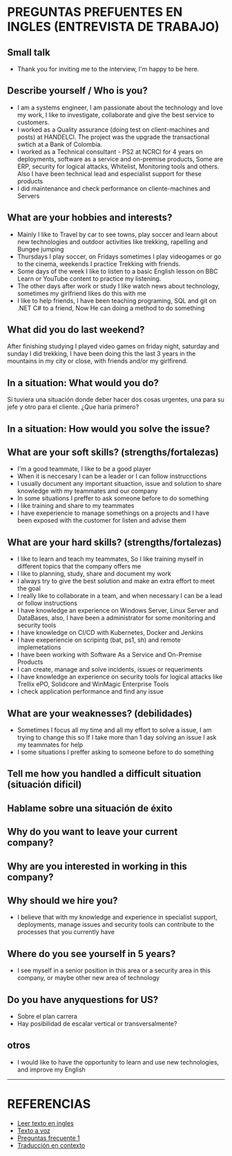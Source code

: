 # PREGUNTAS PREFUENTES EN INGLES (ENTREVISTA DE TRABAJO)

## Small talk

- Thank you for inviting me to the interview, I'm happy to be here.

## Describe yourself / Who is you?

- I am a systems engineer, I am passionate about the technology and love my work, I like to investigate, collaborate and give the best service to customers.
- I worked as a Quality assurance (doing test on client-machines and posts) at HANDELCl. 
The project was the upgrade the transactional swtich at a Bank of Colombia.
- I worked as a Technical consultant - PS2 at NCRCl for 4 years on deployments, software as a service and on-premise products, Some are ERP, security for logical attacks, Whitelist, Monitoring tools and others. Also I have been technical lead and especialist support for these products
- I did maintenance and check performance on cliente-machines and Servers

## What are your hobbies and interests?

- Mainly I like to Travel by car to see towns, play soccer and learn about new technologies and outdoor activities like trekking, rapelling and Bungee jumping
- Thursdays I play soccer, on Fridays sometimes I play videogames or go to the cinema, weekends I practice Trekking with friends.
- Some days of the week I like to listen to a basic English lesson on BBC Learn or YouTube content to practice my listening.
- The other days after work or study I like watch news about technology, sometimes my girlfriend likes do this with me
- I like to help friends, I have been teaching programing, SQL and git on .NET C# to a friend, Now He can doing a method to do something

## What did you do last weekend?

After finishing studying I played video games on friday night, saturday and sunday I did trekking, I have been doing this the last 3 years in the mountains in my city or close, with friends and/or my girlfirend.

## In a situation: What would you do?

Si tuviera una situación donde deber hacer dos cosas urgentes, una para su jefe y otro para el cliente. ¿Que haría primero?

## In a situation: How would you solve the issue?

## What are your soft skills? (strengths/fortalezas)

- I'm a good teammate, I like to be a good player
- When it is neccesary I can be a leader or I can follow instrucctions
- I usually document any important situaction, issue and solution to share knowledge with my teammates and our company
- In some situations I preffer to ask someone before to do something
- I like training and share to my teammates
- I have exeperiencie to manage somethings on a projects and I have been exposed with the customer for listen and advise them

## What are your hard skills? (strengths/fortalezas)

- I like to learn and teach my teammates, So I like training myself in different topics that the company offers me
- I like to planning, study, share and document my work
- I always try to give the best solution and make an extra effort to meet the goal
- I really like to collaborate in a team, and when necessary I can be a lead or follow instructions
- I have knowledge an experience on Windows Server, Linux Server and DataBases, also, I have been a administrator for some monitoring and security tools
- I have knowledge on CI/CD with Kubernetes, Docker and Jenkins
- I have exeperiencie on scripintg (bat, ps1, sh) and remote implemetations
- I have been working with Software As a Service and On-Premise Products
- I can create, manage and solve incidents, issues or requeriments
- I have knowledge an experience on security tools for logical attacks like Trellix ePO, Solidcore and WinMagic Enterprise Tools
- I check application performance and find any issue

## What are your weaknesses? (debilidades)

- Sometimes I focus all my time and all my effort to solve a issue, I am trying to change this so If I take more than 1 day solving an issue I ask my teammates for help
- I some situations I preffer asking to someone before to do something

## Tell me how you handled a difficult situation (situación dificil)

## Hablame sobre una situación de éxito

## Why do you want to leave your current company?

## Why are you interested in working in this company?

## Why should we hire you?

- I believe that with my knowledge and experience in specialist support, deployments, manage issues and security tools can contribute to the processes that you currently have

## Where do you see yourself in 5 years?

- I see myself in a senior position in this area or a security area in this company, or maybe other new area of technology

## Do you have anyquestions for US?

- Sobre el plan carrera
- Hay posibilidad de escalar vertical or transversalmente?

## otros

- I would like to have the opportunity to learn and use new technologies, and improve my English

***

# REFERENCIAS

- [Leer texto en ingles](https://www.naturalreaders.com/online/)
- [Texto a voz](https://dictation.io/speech)
- [Preguntas frecuente 1](https://www.turijobs.com/blog/preguntas-entrevista-trabajo-ingles/)
- [Traducción en contexto](https://context.reverso.net/traduccion/espanol-ingles/)



